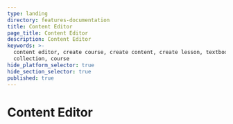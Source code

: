 ```yaml
---
type: landing
directory: features-documentation
title: Content Editor
page_title: Content Editor
description: Content Editor
keywords: >-
  content editor, create course, create content, create lesson, textbook,
  collection, course
hide_platform_selector: true
hide_section_selector: true
published: true
---
```


# Content Editor
